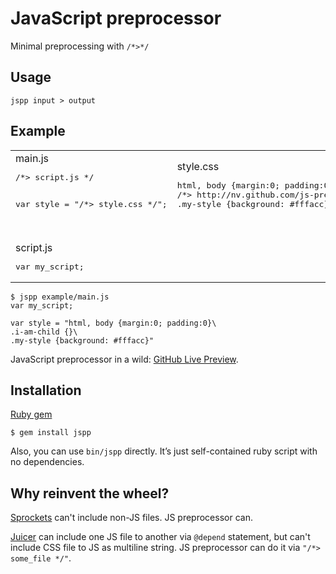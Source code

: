 JavaScript preprocessor
===============
Minimal preprocessing with `/*>*/`


Usage
----
`jspp input > output`

Example
----
<table><tr>
<td>main.js
<pre>/*> script.js */

var style = "/*> style.css */";</pre></td>
<td>style.css
<pre>html, body {margin:0; padding:0}
/*> http://nv.github.com/js-preprocessor/example/style-child.css */
.my-style {background: #fffacc}
</pre></td>
<td><br/>style-child.css
<pre>.i-am-child {}
</pre></td>
</tr><tr>
<td><br/>script.js
<pre>var my_script;</pre></td>
</tr></table>

    $ jspp example/main.js
    var my_script;
    
    var style = "html, body {margin:0; padding:0}\
    .i-am-child {}\
    .my-style {background: #fffacc}"

JavaScript preprocessor in a wild:
[GitHub Live Preview](http://github.com/NV/github-live-preview).

Installation
----
[Ruby gem](http://rubygems.org/gems/jspp)

    $ gem install jspp

Also, you can use `bin/jspp` directly. It’s just self-contained ruby script with no dependencies.

Why reinvent the wheel?
----
[Sprockets](http://github.com/sstephenson/sprockets) can't include non-JS files.
JS preprocessor can.

[Juicer](http://github.com/cjohansen/juicer) can include one JS file to another via
`@depend` statement, but can't include CSS file to JS as multiline string. 
JS preprocessor can do it via `"/*> some_file */"`.

